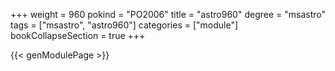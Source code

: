 +++
weight = 960
pokind = "PO2006"
title = "astro960"
degree = "msastro"
tags = ["msastro", "astro960"]
categories = ["module"]
bookCollapseSection = true
+++

{{< genModulePage >}}
